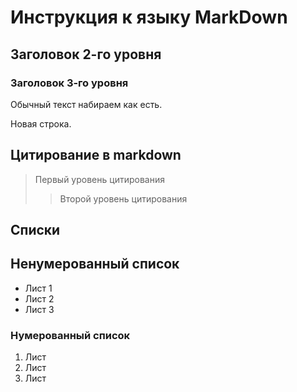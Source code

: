 # Инструкция к языку MarkDown

## Заголовок 2-го уровня

### Заголовок 3-го уровня

Обычный текст набираем как есть.

Новая строка.

## Цитирование в markdown
> Первый уровень цитирования
>>Второй уровень цитирования

## Списки

## Ненумерованный список

* Лист 1
* Лист 2
* Лист 3

### Нумерованный список
1. Лист
2. Лист
3. Лист